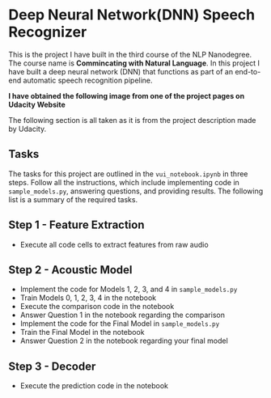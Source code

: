 # Deep Neural Network(DNN) Speech Recognizer

This is the project I have built in the third course of the NLP Nanodegree. The course name is **Commincating with Natural Language**. In this project I have built a deep neural 
network (DNN) that functions as part of an end-to-end automatic speech recognition pipeline.

**I have obtained the following image from one of the project pages on Udacity Website**
[]()

The following section is all taken as it is from the project description made by Udacity.

## Tasks
The tasks for this project are outlined in the `vui_notebook.ipynb` in three steps. Follow all the instructions, which include implementing code in `sample_models.py`, answering 
questions, and providing results. The following list is a summary of the required tasks.

## Step 1 - Feature Extraction
* Execute all code cells to extract features from raw audio

## Step 2 - Acoustic Model

* Implement the code for Models 1, 2, 3, and 4 in `sample_models.py`
* Train Models 0, 1, 2, 3, 4 in the notebook
* Execute the comparison code in the notebook
* Answer Question 1 in the notebook regarding the comparison
* Implement the code for the Final Model in `sample_models.py`
* Train the Final Model in the notebook
* Answer Question 2 in the notebook regarding your final model

## Step 3 - Decoder

* Execute the prediction code in the notebook

